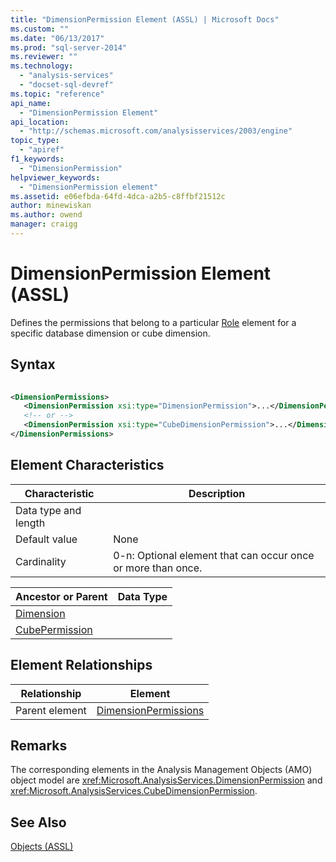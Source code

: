 ```yaml
---
title: "DimensionPermission Element (ASSL) | Microsoft Docs"
ms.custom: ""
ms.date: "06/13/2017"
ms.prod: "sql-server-2014"
ms.reviewer: ""
ms.technology: 
  - "analysis-services"
  - "docset-sql-devref"
ms.topic: "reference"
api_name: 
  - "DimensionPermission Element"
api_location: 
  - "http://schemas.microsoft.com/analysisservices/2003/engine"
topic_type: 
  - "apiref"
f1_keywords: 
  - "DimensionPermission"
helpviewer_keywords: 
  - "DimensionPermission element"
ms.assetid: e06efbda-64fd-4dca-a2b5-c8ffbf21512c
author: minewiskan
ms.author: owend
manager: craigg
---
```

# DimensionPermission Element (ASSL)
  Defines the permissions that belong to a particular [Role](role-element-assl.md) element for a specific database dimension or cube dimension.  
  
## Syntax  
  
```xml  
  
<DimensionPermissions>  
   <DimensionPermission xsi:type="DimensionPermission">...</DimensionPermission> <!-- ancestor: Dimension -->  
   <!-- or -->  
   <DimensionPermission xsi:type="CubeDimensionPermission">...</DimensionPermission> <!-- ancestor: CubePermission -->  
</DimensionPermissions>  
```  
  
## Element Characteristics  
  
|Characteristic|Description|  
|--------------------|-----------------|  
|Data type and length||  
|Default value|None|  
|Cardinality|0-n: Optional element that can occur once or more than once.|  
  
|Ancestor or Parent|Data Type|  
|------------------------|---------------|  
|[Dimension](../data-type/permission-data-type-assl.md)|  
|[CubePermission](../data-type/cubedimensionpermission-data-type-assl.md)|  
  
## Element Relationships  
  
|Relationship|Element|  
|------------------|-------------|  
|Parent element|[DimensionPermissions](../collections/dimensionpermissions-element-assl.md)|  
  
## Remarks  
 The corresponding elements in the Analysis Management Objects (AMO) object model are <xref:Microsoft.AnalysisServices.DimensionPermission> and <xref:Microsoft.AnalysisServices.CubeDimensionPermission>.  
  
## See Also  
 [Objects &#40;ASSL&#41;](objects-assl.md)  
  
  
